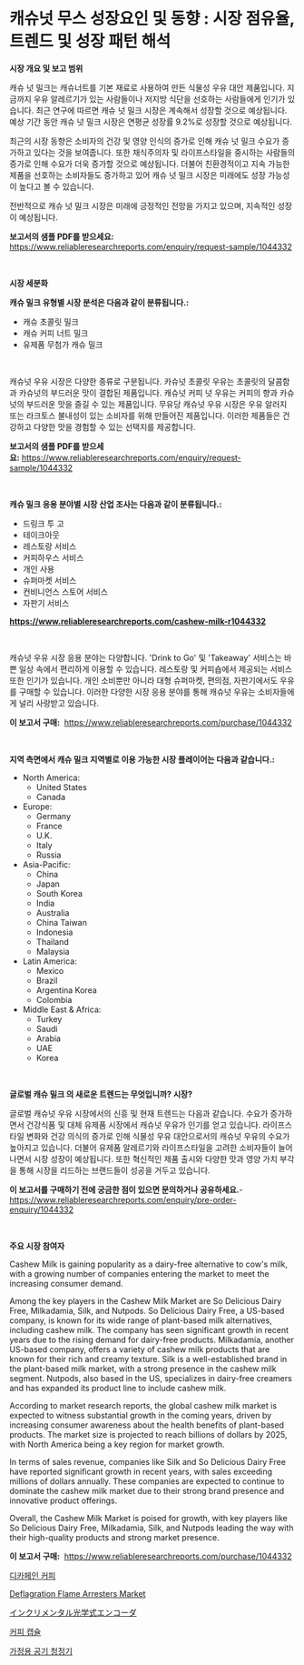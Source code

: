 <p><h1>캐슈넛 무스 성장요인 및 동향 : 시장 점유율, 트렌드 및 성장 패턴 해석</h1></p><p><strong>시장 개요 및 보고 범위</strong></p>
<p><p>캐슈 넛 밀크는 캐슈너트를 기본 재료로 사용하여 만든 식물성 우유 대안 제품입니다. 지금까지 우유 알레르기가 있는 사람들이나 저지방 식단을 선호하는 사람들에게 인기가 있습니다. 최근 연구에 따르면 캐슈 넛 밀크 시장은 계속해서 성장할 것으로 예상됩니다. 예상 기간 동안 캐슈 넛 밀크 시장은 연평균 성장률 9.2%로 성장할 것으로 예상됩니다. </p><p>최근의 시장 동향은 소비자의 건강 및 영양 인식의 증가로 인해 캐슈 넛 밀크 수요가 증가하고 있다는 것을 보여줍니다. 또한 채식주의자 및 라이프스타일을 중시하는 사람들의 증가로 인해 수요가 더욱 증가할 것으로 예상됩니다. 더불어 친환경적이고 지속 가능한 제품을 선호하는 소비자들도 증가하고 있어 캐슈 넛 밀크 시장은 미래에도 성장 가능성이 높다고 볼 수 있습니다. </p><p>전반적으로 캐슈 넛 밀크 시장은 미래에 긍정적인 전망을 가지고 있으며, 지속적인 성장이 예상됩니다.</p></p>
<p><strong>보고서의 샘플 PDF를 받으세요:</strong> <a href="https://www.reliableresearchreports.com/enquiry/request-sample/1044332">https://www.reliableresearchreports.com/enquiry/request-sample/1044332</a></p>
<p>&nbsp;</p>
<p><strong>시장 세분화</strong></p>
<p><strong>캐슈 밀크 유형별 시장 분석은 다음과 같이 분류됩니다.:</strong></p>
<p><ul><li>캐슈 초콜릿 밀크</li><li>캐슈 커피 너트 밀크</li><li>유제품 무첨가 캐슈 밀크</li></ul></p>
<p>&nbsp;</p>
<p><p>캐슈넛 우유 시장은 다양한 종류로 구분됩니다. 카슈넛 초콜릿 우유는 초콜릿의 달콤함과 카슈넛의 부드러운 맛이 결합된 제품입니다. 캐슈넛 커피 넛 우유는 커피의 향과 카슈넛의 부드러운 맛을 즐길 수 있는 제품입니다. 무유당 캐슈넛 우유 시장은 우유 알러지 또는 라크토스 불내성이 있는 소비자를 위해 만들어진 제품입니다. 이러한 제품들은 건강하고 다양한 맛을 경험할 수 있는 선택지를 제공합니다.</p></p>
<p><strong>보고서의 샘플 PDF를 받으세요:</strong>&nbsp;<a href="https://www.reliableresearchreports.com/enquiry/request-sample/1044332">https://www.reliableresearchreports.com/enquiry/request-sample/1044332</a></p>
<p>&nbsp;</p>
<p><strong> 캐슈 밀크 응용 분야별 시장 산업 조사는 다음과 같이 분류됩니다.:</strong></p>
<p><ul><li>드링크 투 고</li><li>테이크아웃</li><li>레스토랑 서비스</li><li>커피하우스 서비스</li><li>개인 사용</li><li>슈퍼마켓 서비스</li><li>컨비니언스 스토어 서비스</li><li>자판기 서비스</li></ul></p>
<p><strong><a href="https://www.reliableresearchreports.com/cashew-milk-r1044332">https://www.reliableresearchreports.com/cashew-milk-r1044332</a></strong></p>
<p>&nbsp;</p>
<p><p>캐슈넛 우유 시장 응용 분야는 다양합니다. 'Drink to Go' 및 'Takeaway' 서비스는 바쁜 일상 속에서 편리하게 이용할 수 있습니다. 레스토랑 및 커피숍에서 제공되는 서비스 또한 인기가 있습니다. 개인 소비뿐만 아니라 대형 슈퍼마켓, 편의점, 자판기에서도 우유를 구매할 수 있습니다. 이러한 다양한 시장 응용 분야를 통해 캐슈넛 우유는 소비자들에게 널리 사랑받고 있습니다.</p></p>
<p><strong>이 보고서 구매:</strong>&nbsp; <a href="https://www.reliableresearchreports.com/purchase/1044332">https://www.reliableresearchreports.com/purchase/1044332</a></p>
<p>&nbsp;</p>
<p><strong>지역 측면에서 캐슈 밀크 지역별로 이용 가능한 시장 플레이어는 다음과 같습니다.:</strong></p>
<p><ul>
    <li>
        North America:
        <ul>
            <li>United States</li>
            <li>Canada</li>
        </ul>
    </li>
    <li>
        Europe:
        <ul>
            <li>Germany</li>
            <li>France</li>
            <li>U.K.</li>
            <li>Italy</li>
            <li>Russia</li>
        </ul>
    </li>
    <li>
        Asia-Pacific:
        <ul>
            <li>China</li>
            <li>Japan</li>
            <li>South Korea</li>
            <li>India</li>
            <li>Australia</li>
            <li>China Taiwan</li>
            <li>Indonesia</li>
            <li>Thailand</li>
            <li>Malaysia</li>
        </ul>
    </li>
    <li>
        Latin America:
        <ul>
            <li>Mexico</li>
            <li>Brazil</li>
            <li>Argentina Korea</li>
            <li>Colombia</li>
        </ul>
    </li>
    <li>
        Middle East & Africa:
        <ul>
            <li>Turkey</li>
            <li>Saudi</li>
            <li>Arabia</li>
            <li>UAE</li>
            <li>Korea</li>
        </ul>
    </li>
    </ul></p>
<p>&nbsp;</p>
<p><strong>글로벌 캐슈 밀크 의 새로운 트렌드는 무엇입니까? 시장?</strong></p>
<p><p>글로벌 캐슈넛 우유 시장에서의 신흥 및 현재 트렌드는 다음과 같습니다. 수요가 증가하면서 건강식품 및 대체 유제품 시장에서 캐슈넛 우유가 인기를 얻고 있습니다. 라이프스타일 변화와 건강 의식의 증가로 인해 식물성 우유 대안으로서의 캐슈넛 우유의 수요가 높아지고 있습니다. 더불어 유제품 알레르기와 라이프스타일을 고려한 소비자들이 늘어나면서 시장 성장이 예상됩니다. 또한 혁신적인 제품 출시와 다양한 맛과 영양 가치 부각을 통해 시장을 리드하는 브랜드들이 성공을 거두고 있습니다.</p></p>
<p><strong>이 보고서를 구매하기 전에 궁금한 점이 있으면 문의하거나 공유하세요.</strong>- <a href="https://www.reliableresearchreports.com/enquiry/pre-order-enquiry/1044332">https://www.reliableresearchreports.com/enquiry/pre-order-enquiry/1044332</a></p>
<p>&nbsp;</p>
<p><strong>주요 시장 참여자</strong></p>
<p><p>Cashew Milk is gaining popularity as a dairy-free alternative to cow's milk, with a growing number of companies entering the market to meet the increasing consumer demand. </p><p>Among the key players in the Cashew Milk Market are So Delicious Dairy Free, Milkadamia, Silk, and Nutpods. So Delicious Dairy Free, a US-based company, is known for its wide range of plant-based milk alternatives, including cashew milk. The company has seen significant growth in recent years due to the rising demand for dairy-free products. Milkadamia, another US-based company, offers a variety of cashew milk products that are known for their rich and creamy texture. Silk is a well-established brand in the plant-based milk market, with a strong presence in the cashew milk segment. Nutpods, also based in the US, specializes in dairy-free creamers and has expanded its product line to include cashew milk.</p><p>According to market research reports, the global cashew milk market is expected to witness substantial growth in the coming years, driven by increasing consumer awareness about the health benefits of plant-based products. The market size is projected to reach billions of dollars by 2025, with North America being a key region for market growth.</p><p>In terms of sales revenue, companies like Silk and So Delicious Dairy Free have reported significant growth in recent years, with sales exceeding millions of dollars annually. These companies are expected to continue to dominate the cashew milk market due to their strong brand presence and innovative product offerings. </p><p>Overall, the Cashew Milk Market is poised for growth, with key players like So Delicious Dairy Free, Milkadamia, Silk, and Nutpods leading the way with their high-quality products and strong market presence.</p></p>
<p><strong>이 보고서 구매:</strong>&nbsp;&nbsp;<a href="https://www.reliableresearchreports.com/purchase/1044332">https://www.reliableresearchreports.com/purchase/1044332</a></p>
<p><p><a href="https://github.com/jntpkh496620/Market-Research-Report-List-1/blob/main/204618429913.md">디카페인 커피</a></p><p><a href="https://view.publitas.com/reportprime-1/deflagration-flame-arresters-market-outlook-industry-overview-and-forecast-2024-to-2031/">Deflagration Flame Arresters Market</a></p><p><a href="https://github.com/bevdtkn4419963/Market-Research-Report-List-1/blob/main/545164732774.md">インクリメンタル光学式エンコーダ</a></p><p><a href="https://github.com/vsoq0zknh59/Market-Research-Report-List-1/blob/main/921118029914.md">커피 캡슐</a></p><p><a href="https://medium.com/@jerrodhilll68/%EC%A7%91%EC%9A%A9-%EA%B3%B5%EA%B8%B0-%EC%B2%AD%EC%A0%95%EA%B8%B0-%EC%8B%9C%EC%9E%A5-%EA%B7%9C%EB%AA%A8-%EB%B0%8F-%EC%8B%9C%EC%9E%A5-%EB%8F%99%ED%96%A5-%EC%99%84%EC%A0%84%ED%95%9C-%EC%82%B0%EC%97%85-%EA%B0%9C%EC%9A%94-2024%EB%85%84%EB%B6%80%ED%84%B0-2031%EB%85%84%EA%B9%8C%EC%A7%80-820819b843ac">가정용 공기 청정기</a></p></p>